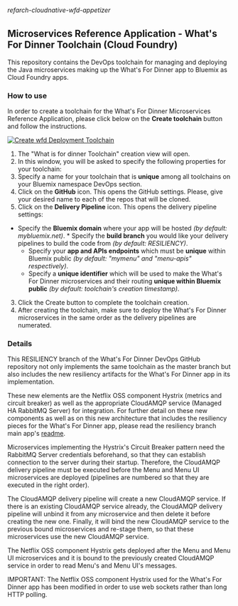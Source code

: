 ###### refarch-cloudnative-wfd-appetizer

## Microservices Reference Application - What's For Dinner Toolchain (Cloud Foundry)

This repository contains the DevOps toolchain for managing and deploying the Java microservices making up the What's For Dinner app to Bluemix as Cloud Foundry apps.

### How to use

In order to create a toolchain for the What's For Dinner Microservices Reference Application, please click below on the __Create toolchain__ button and follow the instructions.

[![Create wfd Deployment Toolchain](https://new-console.ng.bluemix.net/devops/graphics/create_toolchain_button.png)](https://new-console.ng.bluemix.net/devops/setup/deploy/?repository=https%3A//github.com/jesusmah/refarch-cloudnative-wfd-devops-cf.git&branch=RESILIENCY)

1. The "What is for dinner Toolchain" creation view will open.
2. In this window, you will be asked to specify the following properties for your toolchain:
 1. Specify a name for your toolchain that is __unique__ among all toolchains on your Bluemix namespace DevOps section.
 2. Click on the __GitHub__ icon. This opens the GitHub settings. Please, give your desired name to each of the repos that will be cloned.
 3. Click on the __Delivery Pipeline__ icon. This opens the delivery pipeline settings:
   * Specify the __Bluemix domain__ where your app will be hosted *(by default: mybluemix.net)*.
    * Specify the __build branch__ you would like your delivery pipelines to build the code from *(by default: RESILIENCY)*.
     * Specify your __app and APIs endpoints__ which must be __unique__ within Bluemix public *(by default: "mymenu" and "menu-apis" respectively)*.
      * Specify a __unique identifier__ which will be used to make the What's For Dinner microservices and their routing __unique within Bluemix public__ *(by default: toolchain's creation timestamp)*.
3. Click the Create button to complete the toolchain creation.
4. After creating the toolchain, make sure to deploy the What's For Dinner microservices in the same order as the delivery pipelines are numerated.

### Details

This RESILIENCY branch of the What's For Dinner DevOps GitHub repository not only implements the same toolchain as the master branch but also includes the new resiliency artifacts for the What's For Dinner app in its implementation.

These new elements are the Netflix OSS component Hystrix (metrics and circuit breaker) as well as the appropriate CloudAMQP service (Managed HA RabbitMQ Server) for integration. For further detail on these new components as well as on this new architecture that includes the resiliency pieces for the What's For Dinner app, please read the resiliency branch main app's [readme](https://github.com/ibm-cloud-architecture/refarch-cloudnative-netflix/tree/RESILIENCY).

Microservices implementing the Hystrix's Circuit Breaker pattern need the RabbitMQ Server credentials beforehand, so that they can establish connection to the server during their startup. Therefore, the CloudAMQP delivery pipeline must be executed before the Menu and Menu UI microservices are deployed (pipelines are numbered so that they are executed in the right order).

The CloudAMQP delivery pipeline will create a new CloudAMQP service. If there is an existing CloudAMQP service already, the CloudAMQP delivery pipeline will unbind it from any microservice and then delete it before creating the new one. Finally, it will bind the new CloudAMQP service to the previous bound microservices and re-stage them, so that these microservices use the new CloudAMQP service.

The Netflix OSS component Hystrix gets deployed after the Menu and Menu UI microservices and it is bound to the previously created CloudAMQP service in order to read Menu's and Menu UI's messages.

IMPORTANT: The Netflix OSS component Hystrix used for the What's For Dinner app has been modified in order to use web sockets rather than long HTTP polling.
